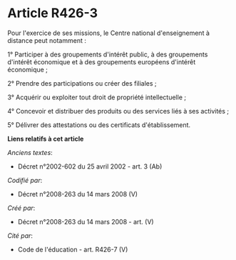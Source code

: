 # Article R426-3

Pour l'exercice de ses missions, le Centre national d'enseignement à distance peut notamment :

1° Participer à des groupements d'intérêt public, à des groupements d'intérêt économique et à des groupements européens
d'intérêt économique ;

2° Prendre des participations ou créer des filiales ;

3° Acquérir ou exploiter tout droit de propriété intellectuelle ;

4° Concevoir et distribuer des produits ou des services liés à ses activités ;

5° Délivrer des attestations ou des certificats d'établissement.

**Liens relatifs à cet article**

_Anciens textes_:

  - Décret n°2002-602 du 25 avril 2002 - art. 3 (Ab)

_Codifié par_:

  - Décret n°2008-263 du 14 mars 2008 (V)

_Créé par_:

  - Décret n°2008-263 du 14 mars 2008 - art. (V)

_Cité par_:

  - Code de l'éducation - art. R426-7 (V)
